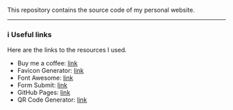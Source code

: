 This repository contains the source code of my personal website.

---
### :information_source: Useful links
Here are the links to the resources I used.

- Buy me a coffee: [link](https://www.buymeacoffee.com)
- Favicon Generator: [link](https://favicon.io)
- Font Awesome: [link](https://fontawesome.com)
- Form Submit: [link](https://formsubmit.co)
- GitHub Pages: [link](https://pages.github.com)
- QR Code Generator: [link](https://it.qr-code-generator.com)